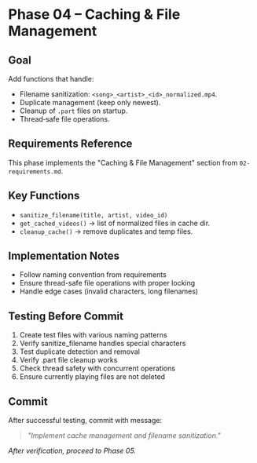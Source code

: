 # Phase 04 – Caching & File Management

## Goal
Add functions that handle:

- Filename sanitization: `<song>_<artist>_<id>_normalized.mp4`.
- Duplicate management (keep only newest).
- Cleanup of `.part` files on startup.
- Thread‑safe file operations.

## Requirements Reference
This phase implements the "Caching & File Management" section from `02-requirements.md`.

## Key Functions
- `sanitize_filename(title, artist, video_id)`
- `get_cached_videos()` → list of normalized files in cache dir.
- `cleanup_cache()` → remove duplicates and temp files.

## Implementation Notes
- Follow naming convention from requirements
- Ensure thread-safe file operations with proper locking
- Handle edge cases (invalid characters, long filenames)

## Testing Before Commit
1. Create test files with various naming patterns
2. Verify sanitize_filename handles special characters
3. Test duplicate detection and removal
4. Verify .part file cleanup works
5. Check thread safety with concurrent operations
6. Ensure currently playing files are not deleted

## Commit
After successful testing, commit with message:  
> *"Implement cache management and filename sanitization."*

*After verification, proceed to Phase 05.*